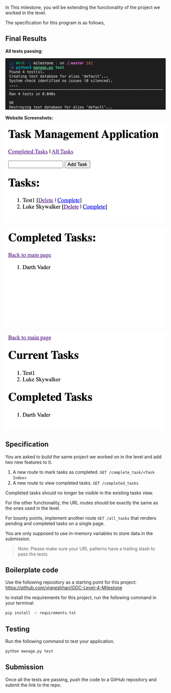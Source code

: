 In This milestone, you will be extending the functionality of the project we worked in the level.

The specification for this program is as follows,

## Final Results

**All tests passing:**

![](tests_passing.png)

**Website Screenshots:**

![](s1.png)

![](s2.png)

![](s3.png)

## Specification

You are asked to build the same project we worked on in the level and add two new features to it.

1) A new route to mark tasks as completed. ` GET /complete_task/<Task Index> `
2) A new route to view completed tasks. ` GET /completed_tasks `

Completed tasks should no longer be visible in the existing tasks view.

For the other functionality, the URL routes should be exactly the same as the ones used in the level.

For bounty points, implement another route `GET /all_tasks` that renders pending and completed tasks on a single page.

You are only supposed to use in-memory variables to store data in the submission.

> Note: Please make sure your URL patterns have a trailing slash to pass the tests.

## Boilerplate code

Use the following repository as a starting point for this project: https://github.com/vigneshhari/GDC-Level-4-Milestone

to install the requirements for this project, run the following command in your terminal:

```bash
pip install -r requirements.txt
```

## Testing

Run the following command to test your application.

```bash
python manage.py test
```

## Submission

Once all the tests are passing, push the code to a GitHub repository and submit the link to the repo.
